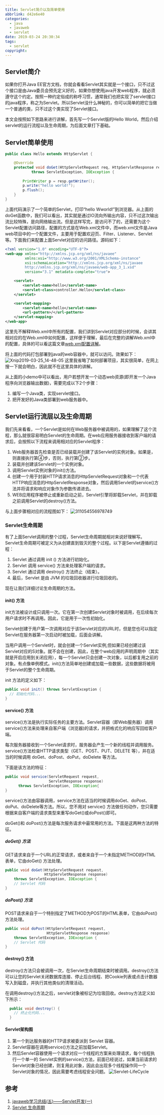 ```yaml
---
title: Servlet简介以及简单使用
abbrlink: d42e6e40
categories:
  - java
  - javaweb
  - servlet
date: 2019-03-24 20:30:34
tags: 
  - servlet
copyright:
---
```

## Servlet简介
如果你打开Java EE官方文档，你就会看看Servlet其实就是一个接口，只不过这个接口是由Java委员会预先定义好的，如果你想使用java开发web程序，就必须遵守这个约定。按照一种约定俗成的称呼习惯，通常我们也把实现了servlet接口的java程序，称之为Servlet。所以Servlet没什么神秘的，你可以简单的把它当做一个普通的类，只不过这个类实现了Servlet接口。

本文会按照如下思路来进行讲解，首先写一个Servlet版的Hello World，然后介绍servlet的运行流程以及生命周期，为后面文章打下基础。
<!-- more -->
## Servlet简单使用
``` java
public class Hello extends HttpServlet {

    @Override
    protected void doGet(HttpServletRequest req, HttpServletResponse resp)
            throws ServletException, IOException {
        
        PrintWriter p = resp.getWriter();
        p.write("hello world!");
        p.flush();
    }
}
```
上面代码演示了一个简单的Servlet，打印“hello Wworld!”到浏览器。从上面的doGet函数中，我们可以看出，其实就是通过IO流向外输出内容，只不过这次输出流比较特殊，是向网络输出流。但是这样写完，是访问不了的，还需要为这个Servlet配置访问路径，配置的方式是在Web.xml文件中，而web.xml文件是Java web项目中的一个配置文件，主要用于配置欢迎页、Filter、Listener、Servlet等。下面我们来配置上面Servlet对应的访问路径。源码如下：
``` xml
<?xml version="1.0" encoding="UTF-8"?>
<web-app xmlns="http://xmlns.jcp.org/xml/ns/javaee"
         xmlns:xsi="http://www.w3.org/2001/XMLSchema-instance"
         xsi:schemaLocation="http://xmlns.jcp.org/xml/ns/javaee
         http://xmlns.jcp.org/xml/ns/javaee/web-app_3_1.xsd"
         version="3.1" metadata-complete="true">

    <servlet>
        <servlet-name>hello</servlet-name>
        <servlet-class>controller.Hello</servlet-class>
    </servlet>

    <servlet-mapping>
        <servlet-name>hello</servlet-name>
        <url-pattern>/</url-pattern>
    </servlet-mapping>
</web-app>
```
这里先不解释Web.xml中所有的配置，我们讲到Servlet对应部分的时候，会讲其相对应的在Web.xml中如何配置，这样便于理解，最后在完整的讲解Web.xml中的配置，具体的可以看这篇文章[web.xml配置详解](/posts/85b1c334/)。

将上面的代码打包部署到java的web容器中，就可以访问。效果如下：
![Xnip2019-03-25_14-48-05](/images/Xnip2019-03-25_14-48-05.jpg)
这里我省略了如何部署项目，其实很简单，在网上搜一下就会明白，因此就不在这里具体的讲解。

从上面的小demo中可以看出，用户若想开发一个动态web资源(即开发一个Java程序向浏览器输出数据)，需要完成以下2个步骤：
1. 编写一个Java类，实现servlet接口。
2. 把开发好的Java类部署到web服务器中。

## Servlet运行流层以及生命周期
我们先来看看，一个Servlet是如何在Web服务器中被调用的，如果理解了这个流程，那么就很容易明白Servlet的生命周期。在web应用服务器接收到客户端的请求后，会按照以下流程来调用相对应的Servlet程序：
1. Web服务器首先检查是否已经装载并创建了该Servlet的实例对象。如果是，则直接执行第④步，否则，执行第②步。
2. 装载并创建该Servlet的一个实例对象。 
3. 调用Servlet实例对象的init()方法。
4. 创建一个用于封装HTTP请求消息的HttpServletRequest对象和一个代表HTTP响应消息的HttpServletResponse对象，然后调用Servlet的service()方法并将请求和响应对象作为参数传递进去。
5. WEB应用程序被停止或重新启动之前，Servlet引擎将卸载Servlet，并在卸载之前调用Servlet的destroy()方法。 

与上面步骤相对应的流程图如下：
![311054556978749](/images/311054556978749.png)
### Servlet生命周期
有了上面Servlet调用的整个过程，Servlet生命周期就相对来说好理解写。Servlet生命周期可被定义为从创建直到毁灭的整个过程。以下是Servlet遵循的过程：
1. Servlet 通过调用 init () 方法进行初始化。
2. Servlet 调用 service() 方法来处理客户端的请求。
3. Servlet 通过调用 destroy() 方法终止（结束）。
4. 最后，Servlet 是由 JVM 的垃圾回收器进行垃圾回收的。

现在让我们详细讨论生命周期的方法。
#### init() 方法
init方法被设计成只调用一次。它在第一次创建Servlet对象时被调用，在后续每次用户请求时不再调用。因此，它是用于一次性初始化。

Servlet创建于用户第一次调用对应于该Servlet对应的URL时，但是您也可以指定Servlet在服务器第一次启动时被加载，后面会讲解。

当用户调用一个Servlet时，就会创建一个Servlet实例,但如果已经创建过该Servlet对应的S对象。就不会在创建，因此，在整个web应用的声明周期中（其实就是开启应用到关闭应用），每一个Servlet只会创建一次对象，以后都复用之前的对象。有点像单例模式。init()方法简单地创建或加载一些数据，这些数据将被用于Servlet的整个生命周期。

init 方法的定义如下：
``` java
public void init() throws ServletException {
  // 初始化代码...
}
```
#### service() 方法
service()方法是执行实际任务的主要方法。Servlet容器（即Web服务器）调用service()方法来处理来自客户端（浏览器)的请求，并把格式化的响应写回给客户端。

每次服务器接收到一个Servlet请求时，服务器会产生一个新的线程并调用服务。service()方法检查HTTP请求类型（GET、POST、PUT、DELETE 等），并在适当的时候调用 doGet、doPost、doPut，doDelete 等方法。

下面是该方法的特征：
``` java
public void service(ServletRequest request, 
                    ServletResponse response) 
      throws ServletException, IOException{
}
```
service()方法由容器调用，service方法在适当的时候调用doGet、doPost、doPut、doDelete等方法。所以，您不用对 service() 方法做任何动作，您只需要根据来自客户端的请求类型来重写doGet()或doPost()即可。

doGet()和 doPost()方法是每次服务请求中最常用的方法。下面是这两种方法的特征。

##### doGet() 方法
GET请求来自于一个URL的正常请求，或者来自于一个未指定METHOD的HTML表单，它由doGet() 方法处理。
``` java
public void doGet(HttpServletRequest request,
                  HttpServletResponse response)
    throws ServletException, IOException {
    // Servlet 代码
}
```
##### doPost() 方法
POST请求来自于一个特别指定了METHOD为POST的HTML表单，它由doPost()方法处理。
``` java
public void doPost(HttpServletRequest request,
                   HttpServletResponse response)
    throws ServletException, IOException {
    // Servlet 代码
}
```
#### destroy() 方法
destroy()方法只会被调用一次，在Servlet生命周期结束时被调用。destroy()方法可以让您的Servlet关闭数据库连接、停止后台线程、把Cookie列表或点击计数器写入到磁盘，并执行其他类似的清理活动。

在调用destroy()方法之后，servlet对象被标记为垃圾回收。destroy方法定义如下所示：
``` java
  public void destroy() {
    // 终止化代码...
  }
```
#### Servlet架构图
1. 第一个到达服务器的HTTP请求被委派到 Servlet 容器。
2. Servlet容器在调用service()方法之前加载Servlet。
3. 然后Servlet容器使用一个请求对应一个线程的方案来处理请求，每个线程执行一个单一的 Servlet实例的service()方法，前面已经说过，如果当前请求的Servlet对象已经创建，则复用此对象，因此会出现多个线程操作同一个Servlet对象的情况，因此需要考虑线程安全问题。
![Servlet-LifeCycle](/images/Servlet-LifeCycle.jpg)

## 参考
1. [javaweb学习总结(五)——Servlet开发(一)](https://www.cnblogs.com/xdp-gacl/p/3760336.html)
2. [Servlet 生命周期](http://www.runoob.com/servlet/servlet-life-cycle.html)